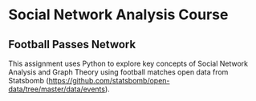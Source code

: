 # Social Network Analysis Course

## Football Passes Network

This assignment uses Python to explore key concepts of Social Network Analysis and Graph Theory using football matches open data from Statsbomb (https://github.com/statsbomb/open-data/tree/master/data/events).
